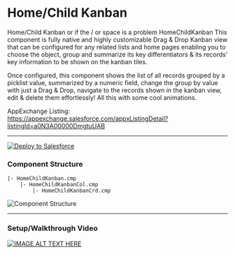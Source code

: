 # Home/Child Kanban

Home/Child Kanban or if the / or space is a problem HomeChildKanban
This component is fully native and highly customizable Drag & Drop Kanban view that can be configured for any related lists and home pages enabling you to choose the object, group and summarize its key differentiators & its records' key information to be shown on the kanban tiles.

Once configured, this component shows the list of all records grouped by a picklist value, summarized by a numeric field, change the group by value with just a Drag & Drop, navigate to the records shown in the kanban view, edit & delete them effortlessly! 
All this with some cool animations.

AppExchange Listing:
https://appexchange.salesforce.com/appxListingDetail?listingId=a0N3A00000DmgtuUAB

---

<a href="https://githubsfdeploy.herokuapp.com?owner=buoypay&repo=SFOnboardingDashboard">
  <img alt="Deploy to Salesforce"
       src="https://raw.githubusercontent.com/afawcett/githubsfdeploy/master/deploy.png">
</a>


### Component Structure
```
|- HomeChildKanban.cmp
    |- HomeChildKanbanCol.cmp
        |- HomeChildKanbanCrd.cmp
```
![Component Structure](images/HomeChildKanban-git.png)

---

### Setup/Walkthrough Video
[![IMAGE ALT TEXT HERE](http://img.youtube.com/vi/h7VdchJal_o/0.jpg)](http://www.youtube.com/watch?v=h7VdchJal_o)
